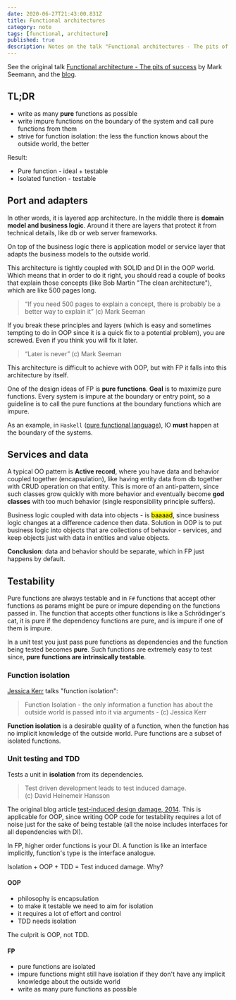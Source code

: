 ```yaml
---
date: 2020-06-27T21:43:00.831Z
title: Functional architectures
category: note
tags: [functional, architecture]
published: true
description: Notes on the talk "Functional architectures - The pits of success" by Mark Seemann
---
```


See the original talk [Functional architecture - The pits of success](https://www.youtube.com/watch?v=US8QG9I1XW0) by Mark Seemann, and the [blog](http://blog.ploeh.dk).

## TL;DR

- write as many **pure** functions as possible
- write impure functions on the boundary of the system and call pure functions from them
- strive for function isolation: the less the function knows about the outside world, the better

Result:

- Pure function - ideal + testable
- Isolated function - testable

## Port and adapters

In other words, it is layered app architecture. In the middle there is **domain model and business logic**. Around it there are layers that protect it from technical details, like db or web server frameworks.

On top of the business logic there is application model or service layer that adapts the business models to the outside world.

This architecture is tightly coupled with SOLID and DI in the OOP world. Which means that in order to do it right, you should read a couple of books that explain those concepts (like Bob Martin "The clean architecture"), which are like 500 pages long.

> “If you need 500 pages to explain a concept, there is probably be a better way to explain it”
> (c) Mark Seeman

If you break these principles and layers (which is easy and sometimes tempting to do in OOP since it is a quick fix to a potential problem), you are screwed. Even if you think you will fix it later.

> “Later is never”
> (c) Mark Seeman

This architecture is difficult to achieve with OOP, but with FP it falls into this architecture by itself.

One of the design ideas of FP is **pure functions**. **Goal** is to maximize pure functions. Every system is impure at the boundary or entry point, so a guideline is to call the pure functions at the boundary functions which are impure.

As an example, in `Haskell` ([pure functional language](/notes/purely-functional-language/)), IO **must** happen at the boundary of the systems.

## Services and data

A typical OO pattern is **Active record**, where you have data and behavior coupled together (encapsulation), like having entity data from db together with CRUD operation on that entity. This is more of an anti-pattern, since such classes grow quickly with more behavior and eventually become **god classes** with too much behavior (single responsibility principle suffers).

Business logic coupled with data into objects - is <mark>baaaad</mark>, since business logic changes at a difference cadence then data. Solution in OOP is to put business logic into objects that are collections of behavior - services, and keep objects just with data in entities and value objects.

**Conclusion**: data and behavior should be separate, which in FP just happens by default.

## Testability

Pure functions are always testable and in `F#` functions that accept other functions as params might be pure or impure depending on the functions passed in. The function that accepts other functions is like a Schrödinger's cat, it is pure if the dependency functions are pure, and is impure if one of them is impure.

In a unit test you just pass pure functions as dependencies and the function being tested becomes **pure**. Such functions are extremely easy to test since, **pure functions are intrinsically testable**.

### Function isolation

[Jessica Kerr](https://jessitron.com/) talks "function isolation":

> Function Isolation - the only information a function has about the outside world is passed into it via arguments - (c) Jessica Kerr

**Function isolation** is a desirable quality of a function, when the function has no implicit knowledge of the outside world. Pure functions are a subset of isolated functions.

### Unit testing and TDD

Tests a unit in **isolation** from its dependencies.

> Test driven development leads to test induced damage. <br />(c) David Heinemeir Hansson

The original blog article [test-induced design damage, 2014](https://dhh.dk/2014/test-induced-design-damage.html). This is applicable for OOP, since writing OOP code for testability requires a lot of noise just for the sake of being testable (all the noise includes interfaces for all dependencies with DI).

In FP, higher order functions is your DI. A function is like an interface implicitly, function's type is the interface analogue.

Isolation + OOP + TDD = Test induced damage. Why?

#### OOP

- philosophy is encapsulation
- to make it testable we need to aim for isolation
- it requires a lot of effort and control
- TDD needs isolation

The culprit is OOP, not TDD.

#### FP

- pure functions are isolated
- impure functions might still have isolation if they don't have any implicit knowledge about the outside world
- write as many pure functions as possible
